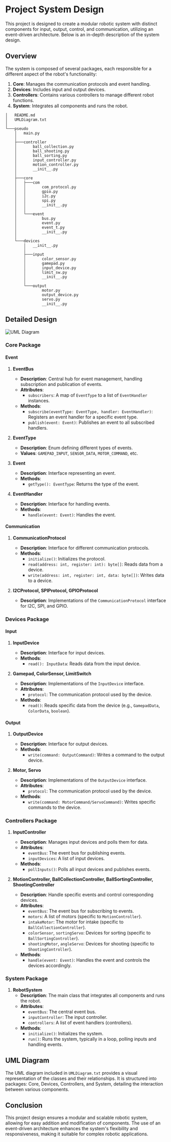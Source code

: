 # Project System Design

This project is designed to create a modular robotic system with distinct components for input, output, control, and communication, utilizing an event-driven architecture. Below is an in-depth description of the system design.

## Overview

The system is composed of several packages, each responsible for a different aspect of the robot's functionality:

1. **Core**: Manages the communication protocols and event handling.
2. **Devices**: Includes input and output devices.
3. **Controllers**: Contains various controllers to manage different robot functions.
4. **System**: Integrates all components and runs the robot.

```plaintext
│   README.md
│   UMLDiagram.txt
│   
└───pseudo
    │   main.py
    │   
    ├───controller
    │       ball_collection.py
    │       ball_shooting.py
    │       ball_sorting.py
    │       input_controller.py
    │       motion_controller.py
    │       __init__.py
    │
    ├───core
    │   ├───com
    │   │       com_protocol.py
    │   │       gpio.py
    │   │       i2c.py
    │   │       spi.py
    │   │       __init__.py
    │   │
    │   └───event
    │           bus.py
    │           event.py
    │           event_t.py
    │           __init__.py
    │
    └───devices
        │   __init__.py
        │
        ├───input
        │       color_sensor.py
        │       gamepad.py
        │       input_device.py
        │       limit_sw.py
        │       __init__.py
        │
        └───output
                motor.py
                output_device.py
                servo.py
                __init__.py
```

## Detailed Design
![UML Diagram](https://www.plantuml.com/plantuml/svg/lLPTJziy5BxFhuXwrRxGI2-NqLHHKiGgKLgHxcgQa9kSjHQE7TaEY4tyzuNOr2Uc3HHrorNjvtmyv-Fuz5nf8dLLiA0asJrPGzXBX8HU-3i8wszxUVa0N9jRysMCA1KsrnULQW3t3KDLhLGcwGgaYiCPARyqaikd4ax3QwgqENybF6SWHwEMzedJxiEhMXmY2nkZ5uVOoi0pKbOhHjN6cB2YJkOvsFu4NXNEkXVArNXskHXFxgOtYs_B5f9UtgJpsxl9U3bktS_co_ewcSzcuvj92ucYQ9T_oZN8doG3Gy8ZS1AkeI7M7w0STDl1QV7DsUJjJGioYbgYA2fECwAfuBWBdCkMo48ABJB1VD-rFDMKCFghZiQ3992yJ_9SWbBnY-7J-cfDbGRP7EleLqyQll_mz1ubrR1FqHnpeichDWxLQ-RfMR8bJekIGG5SgzsHUQhfOlfPrQl5T7wOxdFm7BXndS03pK2zcTWfBokzkrODPFGSZiimYAqCqMH_lgv80IN94UaFMRPgtROJmOHCWIiXFsP_69OsHt5Nsdqsnb4tbsjQK9q-Kfrj_YwNbH0C27zd6EULtblP6lD9-PEIrOG8psChcvXZnrZCX6uLmIWU8tAVad7rFgCKv8Fu9uoCgnsCtivX8hYMWZ6GPXOjMzid3ZMOvGPsVyRRJOf0wXfCnMPhefuR1MZLrPORIFK7g6TS0QdWZW7EdDiKXp0hX1RobLDJj57mteBnMLqGnf8NFjcnsL6koJqqj6nBVOfSAgIcV7rCPfbxrMByn24HPRmsVMVRxs3swKQ8OrDNrYPEAu89NpCud3GUeFH9QIZQitChLa8RuC2vSR77_WJYWhYXZNVyBmqw_hcOQrdnFWe6ynqEHuwT3_YKVBptVnJzrslLAWWyfRO77tHMyAOA0lSQOC6pHj1K5K-cB-b4t7nWt7LrfvHf4TodlWiFz3G3l7oZQBJdQNTxeLFi77XU5UmF)

### Core Package

#### Event

1. **EventBus**
   - **Description**: Central hub for event management, handling subscription and publication of events.
   - **Attributes**: 
     - `subscribers`: A map of `EventType` to a list of `EventHandler` instances.
   - **Methods**:
     - `subscribe(eventType: EventType, handler: EventHandler)`: Registers an event handler for a specific event type.
     - `publish(event: Event)`: Publishes an event to all subscribed handlers.

2. **EventType**
   - **Description**: Enum defining different types of events.
   - **Values**: `GAMEPAD_INPUT`, `SENSOR_DATA`, `MOTOR_COMMAND`, etc.

3. **Event**
   - **Description**: Interface representing an event.
   - **Methods**: 
     - `getType(): EventType`: Returns the type of the event.

4. **EventHandler**
   - **Description**: Interface for handling events.
   - **Methods**: 
     - `handle(event: Event)`: Handles the event.

#### Communication

1. **CommunicationProtocol**
   - **Description**: Interface for different communication protocols.
   - **Methods**:
     - `initialize()`: Initializes the protocol.
     - `read(address: int, register: int): byte[]`: Reads data from a device.
     - `write(address: int, register: int, data: byte[])`: Writes data to a device.

2. **I2CProtocol, SPIProtocol, GPIOProtocol**
   - **Description**: Implementations of the `CommunicationProtocol` interface for I2C, SPI, and GPIO.

### Devices Package

#### Input

1. **InputDevice**
   - **Description**: Interface for input devices.
   - **Methods**:
     - `read(): InputData`: Reads data from the input device.

2. **Gamepad, ColorSensor, LimitSwitch**
   - **Description**: Implementations of the `InputDevice` interface.
   - **Attributes**: 
     - `protocol`: The communication protocol used by the device.
   - **Methods**:
     - `read()`: Reads specific data from the device (e.g., `GamepadData`, `ColorData`, `boolean`).

#### Output

1. **OutputDevice**
   - **Description**: Interface for output devices.
   - **Methods**:
     - `write(command: OutputCommand)`: Writes a command to the output device.

2. **Motor, Servo**
   - **Description**: Implementations of the `OutputDevice` interface.
   - **Attributes**:
     - `protocol`: The communication protocol used by the device.
   - **Methods**:
     - `write(command: MotorCommand/ServoCommand)`: Writes specific commands to the device.

### Controllers Package

1. **InputController**
   - **Description**: Manages input devices and polls them for data.
   - **Attributes**:
     - `eventBus`: The event bus for publishing events.
     - `inputDevices`: A list of input devices.
   - **Methods**:
     - `pollInputs()`: Polls all input devices and publishes events.

2. **MotionController, BallCollectionController, BallSortingController, ShootingController**
   - **Description**: Handle specific events and control corresponding devices.
   - **Attributes**:
     - `eventBus`: The event bus for subscribing to events.
     - `motors`: A list of motors (specific to `MotionController`).
     - `intakeMotor`: The motor for intake (specific to `BallCollectionController`).
     - `colorSensor`, `sortingServo`: Devices for sorting (specific to `BallSortingController`).
     - `shootingMotor`, `angleServo`: Devices for shooting (specific to `ShootingController`).
   - **Methods**:
     - `handle(event: Event)`: Handles the event and controls the devices accordingly.

### System Package

1. **RobotSystem**
   - **Description**: The main class that integrates all components and runs the robot.
   - **Attributes**:
     - `eventBus`: The central event bus.
     - `inputController`: The input controller.
     - `controllers`: A list of event handlers (controllers).
   - **Methods**:
     - `initialize()`: Initializes the system.
     - `run()`: Runs the system, typically in a loop, polling inputs and handling events.

## UML Diagram

The UML diagram included in `UMLDiagram.txt` provides a visual representation of the classes and their relationships. It is structured into packages: Core, Devices, Controllers, and System, detailing the interaction between various components.

## Conclusion

This project design ensures a modular and scalable robotic system, allowing for easy addition and modification of components. The use of an event-driven architecture enhances the system's flexibility and responsiveness, making it suitable for complex robotic applications.